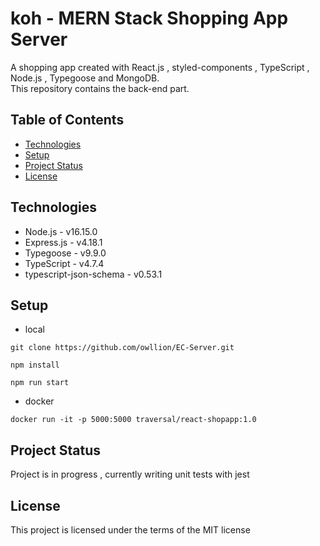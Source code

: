 ﻿# koh - MERN Stack Shopping App Server

A shopping app created with React.js , styled-components , TypeScript , Node.js , Typegoose and MongoDB.  
This repository contains the back-end part.

## Table of Contents

- [Technologies](#technologies)
- [Setup](#setup)
- [Project Status](#project-status)
- [License](#license)

## Technologies

- Node.js - v16.15.0
- Express.js - v4.18.1
- Typegoose - v9.9.0
- TypeScript - v4.7.4
- typescript-json-schema - v0.53.1

## Setup

- local

```
git clone https://github.com/owllion/EC-Server.git

npm install

npm run start
```

- docker

```
docker run -it -p 5000:5000 traversal/react-shopapp:1.0
```

## Project Status

Project is in progress , currently writing unit tests with jest

## License

This project is licensed under the terms of the MIT license
